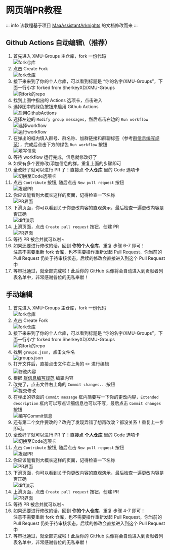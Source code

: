 # 网页端PR教程

::: info
该教程基于项目 [MaaAssistantArknights](https://github.com/MaaAssistantArknights/MaaAssistantArknights) 的文档修改而来
:::

## Github Actions 自动编辑\（推荐）

1. 首先进入 XMU-Groups 主仓库，fork 一份代码 <br>
    ![fork仓库](/assets/screenshot/pr-1.png)
2. 点击 Create Fork <br>
    ![fork仓库](/assets/screenshot/pr-2.png)
3. 接下来来到了你的个人仓库，可以看到标题是 “你的名字/XMU-Groups”，下面一行小字 forked from SherkeyXD/XMU-Groups <br>
    ![你fork的repo](/assets/screenshot/pr-12.png)
4. 找到上图中指出的 Actions 选项卡，点击进入
5. 选择图中的绿色按钮来启用 Github Actions <br>
    ![启用GithubActions](/assets/screenshot/pr-13.png)
6. 选择左边的 `Modify group messages`，然后点击右边的 `Run workflow` <br>
    ![选择workflow](/assets/screenshot/pr-14.png) <br>
    ![运行workflow](/assets/screenshot/pr-15.png)
7. 在弹出的框内填入群号、群名称、加群链接和群聊标签（参考[群信息编写规范](/contributing/编写规范.html)），完成后点击下方的绿色 `Run workflow` 按钮 <br>
    ![填写信息](/assets/screenshot/pr-16.png)
8. 等待 workflow 运行完成，信息就修改好了
9. 如果有多个要修改/添加信息的群，重复上面的步骤即可
10. 全改好了就可以进行 PR 了！直接点 **个人仓库** 里的 Code 选项卡 <br>
    ![切换至Code选项卡](/assets/screenshot/pr-8.png)
11.  点击 `Contribute` 按钮, 随后点击 `New pull request` 按钮 <br>
    ![发起PR](/assets/screenshot/pr-9.png)
12.  你应该能看到大概长这样的页面，记得检查一下名称 <br>
    ![PR界面](/assets/screenshot/pr-10.png)
13.  下滑页面，你可以看到关于你更改内容的直观演示，最后检查一遍更改内容是否正确 <br>
    ![diff演示](/assets/screenshot/pr-11.png)
14.  上滑页面，点击 `Create pull request` 按钮，创建 PR <br>
    ![PR界面](/assets/screenshot/pr-10.png)
15.  等待 PR 被合并就可以啦~
16.  如果还要进行修改的话，回到 **你的个人仓库**，重复 步骤 6-7 即可！<br>
  注意不需要重新 fork 仓库，也不需要操作重新发起 Pull Request，你当前的 Pull Request 仍处于待审核状态，后续的修改会直接进入到这个 Pull Request 中<br>
17.  等审批通过，就全部完成啦！此后你的 GitHub 头像将会自动进入到贡献者列表名单中，非常感谢各位的无私奉献！<br>

## 手动编辑

1. 首先进入 XMU-Groups 主仓库，fork 一份代码 <br>
    ![fork仓库](/assets/screenshot/pr-1.png)
2. 点击 Create Fork <br>
    ![fork仓库](/assets/screenshot/pr-2.png)
3. 接下来来到了你的个人仓库，可以看到标题是 “你的名字/XMU-Groups”，下面一行小字 forked from SherkeyXD/XMU-Groups <br>
    ![你fork的repo](/assets/screenshot/pr-3.png)
4. 找到 `groups.json`，点击文件名 <br>
    ![groups.json](/assets/screenshot/pr-4.png)
5. 打开文件后，直接点击文件右上角的 ✏️ 进行编辑 <br>
    ![修改内容](/assets/screenshot/pr-5.png)
6. 根据 [群信息编写规范](/contributing/编写规范.html#编写-json-文件) 编辑内容
7. 改完了，点击文件右上角的 `Commit changes...`按钮 <br>
    ![提交修改](/assets/screenshot/pr-6.png)
8. 在弹出的界面的 `Commit message` 框内简要写一下你的更改内容，`Extended description` 框内可以写点详细信息也可以不写，最后点击 `Commit changes` 按钮 <br>
    ![编写Commit信息](/assets/screenshot/pr-7.png)
9.  还有第二个文件要改的？改完了发现弄错了想再改改？都没关系！重复上一步即可。
10. 全改好了就可以进行 PR 了！直接点 **个人仓库** 里的 Code 选项卡 <br>
    ![切换至Code选项卡](/assets/screenshot/pr-8.png)
11. 点击 `Contribute` 按钮, 随后点击 `New pull request` 按钮 <br>
    ![发起PR](/assets/screenshot/pr-9.png)
12. 你应该能看到大概长这样的页面，记得检查一下名称 <br>
    ![PR界面](/assets/screenshot/pr-10.png)
13. 下滑页面，你可以看到关于你更改内容的直观演示，最后检查一遍更改内容是否正确 <br>
    ![diff演示](/assets/screenshot/pr-11.png)
14. 上滑页面，点击 `Create pull request` 按钮，创建 PR <br>
    ![PR界面](/assets/screenshot/pr-10.png)
15. 等待 PR 被合并就可以啦~
16. 如果还要进行修改的话，回到 **你的个人仓库**，重复 步骤 4-7 即可！<br>
  注意不需要重新 fork 仓库，也不需要操作重新发起 Pull Request，你当前的 Pull Request 仍处于待审核状态，后续的修改会直接进入到这个 Pull Request 中<br>
17. 等审批通过，就全部完成啦！此后你的 GitHub 头像将会自动进入到贡献者列表名单中，非常感谢各位的无私奉献！<br>
